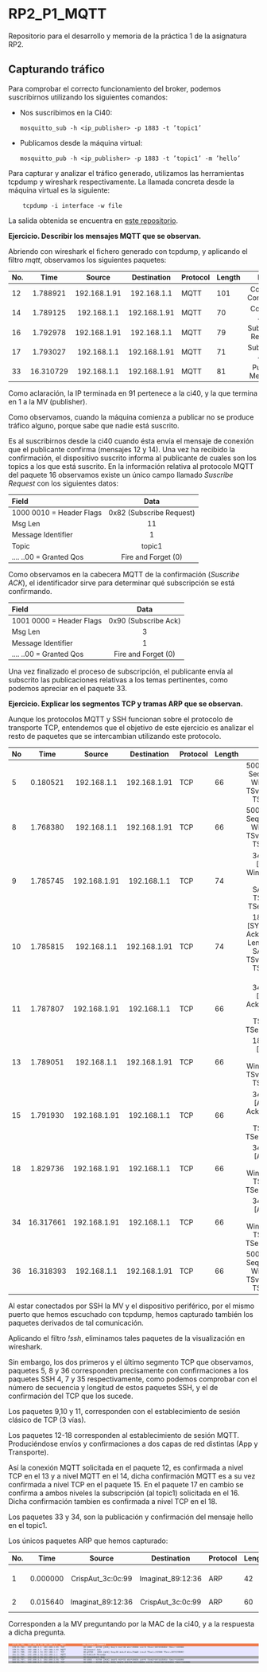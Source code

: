 # RP2_P1_MQTT

Repositorio para el desarrollo y memoria de la práctica 1 de la asignatura RP2.

##  Capturando tráfico

Para comprobar el correcto funcionamiento del broker, podemos suscribirnos utilizando los
siguientes comandos:

  * Nos suscribimos en la Ci40: 
  
        mosquitto_sub -h <ip_publisher> -p 1883 -t ’topic1’

  * Publicamos desde la máquina virtual: 
  
        mosquitto_pub -h <ip_publisher> -p 1883 -t ’topic1’ -m ’hello’
        
 Para capturar y analizar el tráfico generado, utilizamos las herramientas tcpdump y wireshark respectivamente. La llamada concreta desde la máquina virtual es la siguiente:
 
        tcpdump -i interface -w file
        
 La salida obtenida se encuentra en [este repositorio](https://github.com/softportal/Bin/blob/master/broker.out).
 
 **Ejercicio. Describir los mensajes MQTT que se observan.**  
 
 Abriendo con wireshark el fichero generado con tcpdump, y aplicando el filtro *mqtt*, observamos los siguientes paquetes:
 
 |No.|Time|Source|Destination|Protocol|Length|Info|
 |:--|:--:|:--:|:--:|:--|:--|:--:|
 12|1.788921|192.168.1.91|192.168.1.1|MQTT|101|Connect Command|
 14|1.789125|192.168.1.1|192.168.1.91|MQTT|70|Connect Ack|
 16|1.792978|192.168.1.91|192.168.1.1|MQTT|79|Subscribe Request|
 17|1.793027|192.168.1.1|192.168.1.91|MQTT|71|Subscribe Ack|
 33|16.310729|192.168.1.1|192.168.1.91|MQTT|81|Publish Message|
 
Como aclaración, la IP terminada en 91 pertenece a la ci40, y la que termina en 1 a la MV (publisher).
 
Como observamos, cuando la máquina comienza a publicar no se produce tráfico alguno, porque sabe que nadie está suscrito. 
 
Es al suscribirnos desde la ci40 cuando ésta envía el mensaje de conexión que el publicante confirma (mensajes 12 y 14). Una vez ha recibido la confirmación, el dispositivo suscrito informa al publicante de cuales son los topics a los que está suscrito. En la información relativa al protocolo MQTT del paquete 16 observamos existe un único campo llamado *Suscribe Request* con los siguientes datos:

|Field|Data|
|:--|:--:|
1000 0010 = Header Flags|0x82 (Subscribe Request)
Msg Len|11
Message Identifier|1
Topic|topic1
.... ..00 = Granted Qos|Fire and Forget (0)

Como observamos en la cabecera MQTT de la confirmación (*Suscribe ACK*), el identificador sirve para determinar qué subscripción se está confirmando.

|Field|Data|
|:--|:--:|
1001 0000 = Header Flags|0x90 (Subscribe Ack)
Msg Len|3
Message Identifier|1
.... ..00 = Granted Qos|Fire and Forget (0)

Una vez finalizado el proceso de subscripción, el publicante envía al subscrito las publicaciones relativas a los temas pertinentes, como podemos apreciar en el paquete 33.


**Ejercicio. Explicar los segmentos TCP y tramas ARP que se observan.**

Aunque los protocolos MQTT y SSH funcionan sobre el protocolo de transporte TCP, entendemos que el objetivo de este ejercicio es analizar el resto de paquetes que se intercambian utilizando este protocolo.

|No|Time|Source|Destination|Protocol|Length|Info|
|:--|:--:|:--:|:--:|:--|:--|:--:|
5|0.180521|192.168.1.1|192.168.1.91|TCP|66|50066 → 22 [ACK] Seq=53 Ack=117 Win=608 Len=0 TSval=718032781 TSecr=159417
8|1.768380|192.168.1.1|192.168.1.91|TCP|66|50066 → 22 [ACK] Seq=105 Ack=169 Win=608 Len=0 TSval=718033178 TSecr=159575
9|1.785745|192.168.1.91|192.168.1.1|TCP|74|34564 → 1883 [SYN] Seq=0 Win=29200 Len=0 MSS=1460 SACK_PERM=1 TSval=159577 TSecr=0 WS=256
10|1.785815|192.168.1.1|192.168.1.91|TCP|74|1883 → 34564 [SYN, ACK] Seq=0 Ack=1 Win=28960 Len=0 MSS=1460 SACK_PERM=1 TSval=718033181 TSecr=159577 WS=128
11|1.787807|192.168.1.91|192.168.1.1|TCP|66|34564 → 1883 [ACK] Seq=1 Ack=1 Win=29440 Len=0 TSval=159577 TSecr=718033181
13|1.789051|192.168.1.1|192.168.1.91|TCP|66|1883 → 34564 [ACK] Seq=1 Ack=36 Win=29056 Len=0 TSval=718033183 TSecr=159577
15|1.791930|192.168.1.91|192.168.1.1|TCP|66|34564 → 1883 [ACK] Seq=36 Ack=5 Win=29440 Len=0 TSval=159578 TSecr=718033183
18|1.829736|192.168.1.91|192.168.1.1|TCP|66|34564 → 1883 [ACK] Seq=49 Ack=10 Win=29440 Len=0 TSval=159582 TSecr=718033183
34|16.317661|192.168.1.91|192.168.1.1|TCP|66|34564 → 1883 [ACK] Seq=49 Ack=25 Win=29440 Len=0 TSval=161030 TSecr=718036813
36|16.318393|192.168.1.1|192.168.1.91|TCP|66|50066 → 22 [ACK] Seq=105 Ack=221 Win=608 Len=0 TSval=718036814 TSecr=161030

Al estar conectados por SSH la MV y el dispositivo periférico, por el mismo puerto que hemos escuchado con tcpdump, hemos capturado también los paquetes derivados de tal comunicación.

Aplicando el filtro *!ssh*, eliminamos tales paquetes de la visualización en wireshark.

Sin embargo, los dos primeros y el último segmento TCP que observamos, paquetes 5, 8 y 36 corresponden precisamente con confirmaciones a los paquetes SSH 4, 7 y 35 respectivamente, como podemos comprobar con el número de secuencia y longitud de estos paquetes SSH, y el de confirmación del TCP que los sucede.

Los paquetes 9,10 y 11, corresponden con el establecimiento de sesión clásico de TCP (3 vías).

Los paquetes 12-18 corresponden al establecimiento de sesión MQTT. Produciéndose envíos y confirmaciones a dos capas de red distintas (App y Transporte).

Así la conexión MQTT solicitada en el paquete 12, es confirmada a nivel TCP en el 13 y a nivel MQTT en el 14, dicha confirmación MQTT es a su vez confirmada a nivel TCP en el paquete 15. En el paquete 17 en cambio se confirma a ambos niveles la subscripción (al topic1) solicitada en el 16. Dicha confirmación tambien es confirmada a nivel TCP en el 18.

Los paquetes 33 y 34, son la publicación y confirmación del mensaje hello en el topic1.

Los únicos paquetes ARP que hemos capturado:

  |No.|Time|Source|Destination|Protocol|Length|Info|
  |:--|:--:|:--:|:--:|:--|:--|:--:|
  1|0.000000|CrispAut_3c:0c:99|Imaginat_89:12:36|ARP|42|Who has 192.168.1.91? Tell 192.168.1.1
  2|0.015640|Imaginat_89:12:36|CrispAut_3c:0c:99|ARP|60|192.168.1.91 is at 00:19:f5:89:12:36
  
Corresponden a la MV preguntando por la MAC de la ci40, y a la respuesta a dicha pregunta.



![picture](https://raw.githubusercontent.com/softportal/RP2_P1_MQTT/master/picture.png)









 
 
 
        
 
